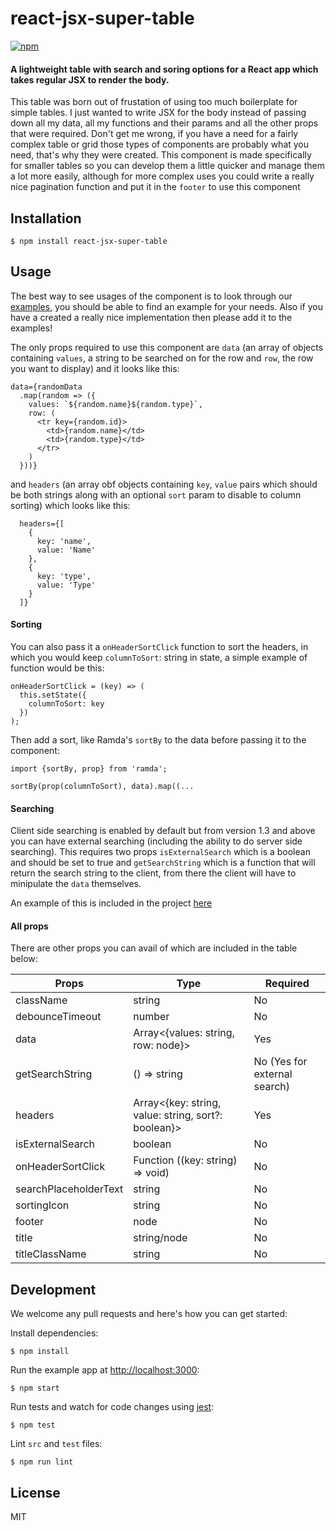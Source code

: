 # react-jsx-super-table
[![npm](https://img.shields.io/npm/v/react-jsx-super-table.svg)](https://www.npmjs.com/package/react-jsx-super-table)


#### A lightweight table with search and soring options for a React app which takes regular JSX to render the body.

This table was born out of frustation of using too much boilerplate for simple tables. I just wanted to write JSX for the body instead of passing down all my data, all my functions and their params and all the other props that were required. Don't get me wrong, if you have a need for a fairly complex table or grid those types of components are probably what you need, that's why they were created. This component is made specifically for smaller tables so you can develop them a little quicker and manage them a lot more easily, although for more complex uses you could write a really nice pagination function and put it in the `footer` to use this component

## Installation

```
$ npm install react-jsx-super-table
```

## Usage

The best way to see usages of the component is to look through our [examples](examples), you should be able to find an example for your needs. Also if you have a created a really nice implementation then please add it to the examples!

The only props required to use this component are `data` (an array of objects containing `values`, a string to be searched on for the row and `row`, the row you want to display) and it looks like this:

```
data={randomData
  .map(random => ({
    values: `${random.name}${random.type}`,
    row: (
      <tr key={random.id}>
        <td>{random.name}</td>
        <td>{random.type}</td>
      </tr>
    )
  }))}
```

and `headers` (an array obf objects containing `key`, `value` pairs which should be both strings along with an optional `sort` param to disable to column sorting) which looks like this:

```
  headers={[
    {
      key: 'name',
      value: 'Name'
    },
    {
      key: 'type',
      value: 'Type'
    }
  ]}
```

#### Sorting

You can also pass it a `onHeaderSortClick` function to sort the headers, in which you would keep `columnToSort`: string in state, a simple example of function would be this:

```
onHeaderSortClick = (key) => (
  this.setState({
    columnToSort: key
  })
);
```

Then add a sort, like Ramda's `sortBy` to the data before passing it to the component:

```
import {sortBy, prop} from 'ramda';

sortBy(prop(columnToSort), data).map((...
```

#### Searching

Client side searching is enabled by default but from version 1.3 and above you can have external searching (including the ability to do server side searching). This requires two props `isExternalSearch` which is a boolean and should be set to true and `getSearchString` which is a function that will return the search string to the client, from there the client will have to minipulate the `data` themselves.

An example of this is included in the project [here](examples/ExternalSearch.js)

#### All props

There are other props you can avail of which are included in the table below:

| Props        | Type         | Required |
| ------------ | ------------ | ---------|
| className | string | No |
| debounceTimeout | number | No |
| data | Array<{values: string, row: node}> | Yes |
| getSearchString | () => string | No (Yes for external search) |
| headers | Array<{key: string, value: string, sort?: boolean}> | Yes |
| isExternalSearch | boolean | No |
| onHeaderSortClick | Function ((key: string) => void) | No |
| searchPlaceholderText | string | No |
| sortingIcon | string | No |
| footer | node | No |
| title | string/node | No |
| titleClassName | string | No |

## Development

We welcome any pull requests and here's how you can get started:

Install dependencies:

```
$ npm install
```

Run the example app at [http://localhost:3000](http://localhost:3000):

```
$ npm start
```

Run tests and watch for code changes using [jest](https://github.com/facebook/jest):

```
$ npm test
```

Lint `src` and `test` files:

```
$ npm run lint
```

## License

MIT
